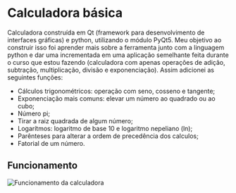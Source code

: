 # Calculadora básica
Calculadora construída em Qt (framework para desenvolvimento de 
interfaces gráficas) e python, utilizando o módulo PyQt5. Meu 
objetivo ao construir isso foi aprender mais sobre a ferramenta 
junto com a linguagem python e dar uma incrementada em uma
aplicação semelhante feita durante o curso que estou fazendo 
(calculadora com apenas operações de adição, subtração, multiplicação, 
divisão e exponenciação). Assim adicionei as seguintes funções:

* Cálculos trigonométricos: operação com seno, cosseno e tangente;
* Exponenciação mais comuns: elevar um número ao quadrado ou ao cubo;
* Número pi;
* Tirar a raiz quadrada de algum número;
* Logarítmos: logaritmo de base 10 e logaritmo nepeliano (ln);
* Parênteses para alterar a ordem de precedência dos calculos;
* Fatorial de um número.

## Funcionamento
![Funcionamento da calculadora](https://i.imgur.com/982WOM7.gif)